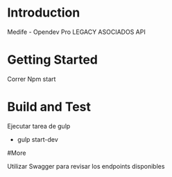 # Introduction 
Medife - Opendev Pro
LEGACY ASOCIADOS API

# Getting Started
Correr Npm start

# Build and Test
Ejecutar tarea de gulp 
- gulp start-dev


#More

Utilizar Swagger para revisar los endpoints disponibles

